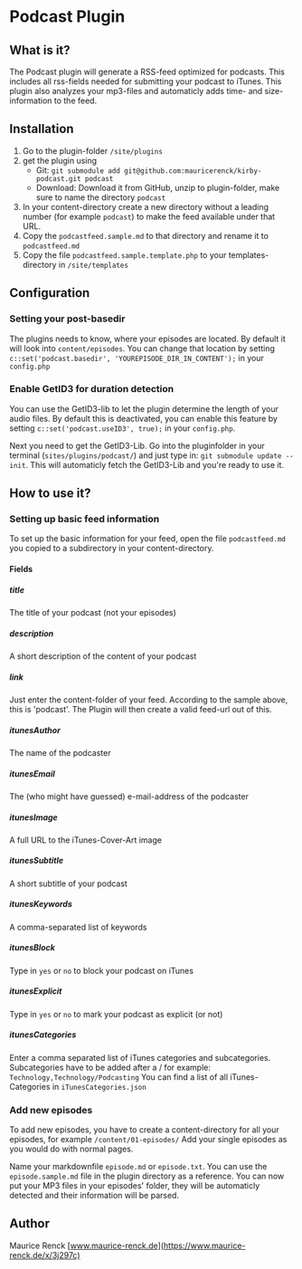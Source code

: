 # Podcast Plugin

## What is it?
The Podcast plugin will generate a RSS-feed optimized for podcasts. This includes all rss-fields needed for submitting your podcast to iTunes.
This plugin also analyzes your mp3-files and automaticly adds time- and size-information to the feed. 

## Installation
1. Go to the plugin-folder `/site/plugins`
2. get the plugin using 
    - Git: `git submodule add git@github.com:mauricerenck/kirby-podcast.git podcast`
    - Download: Download it from GitHub, unzip to plugin-folder, make sure to name the directory `podcast`
3. In your content-directory create a new directory without a leading number (for example `podcast`) to make the feed available under that URL.
4. Copy the `podcastfeed.sample.md` to that directory and rename it to `podcastfeed.md`
5. Copy the file `podcastfeed.sample.template.php` to your templates-directory in `/site/templates`

## Configuration

### Setting your post-basedir
The plugins needs to know, where your episodes are located. By default it will look into `content/episodes`. You can change that location by setting `c::set('podcast.basedir', 'YOUREPISODE_DIR_IN_CONTENT');` in your `config.php`

### Enable GetID3 for duration detection
You can use the GetID3-lib to let the plugin determine the length of your audio files. By default this is deactivated, you can enable this feature by setting `c::set('podcast.useID3', true);` in your `config.php`.

Next you need to get the GetID3-Lib. Go into the pluginfolder in your terminal (`sites/plugins/podcast/`) and just type in: `git submodule update --init`. This will automaticly fetch the GetID3-Lib and you're ready to use it.


## How to use it?
### Setting up basic feed information
To set up the basic information for your feed, open the file `podcastfeed.md` you copied to a subdirectory in your content-directory.

#### Fields
##### title
The title of your podcast (not your episodes)

##### description
A short description of the content of your podcast

##### link
Just enter the content-folder of your feed. According to the sample above, this is 'podcast'. The Plugin will then create a valid feed-url out of this.

##### itunesAuthor
The name of the podcaster

##### itunesEmail
The (who might have guessed) e-mail-address of the podcaster

##### itunesImage
A full URL to the iTunes-Cover-Art image
##### itunesSubtitle
A short subtitle of your podcast

##### itunesKeywords
A comma-separated list of keywords

##### itunesBlock
Type in `yes` or `no` to block your podcast on iTunes

##### itunesExplicit
Type in `yes` or `no` to mark your podcast as explicit (or not)

##### itunesCategories
Enter a comma separated list of iTunes categories and subcategories. Subcategories have to be added after a / for example:
`Technology,Technology/Podcasting`
You can find a list of all iTunes-Categories in `iTunesCategories.json`

### Add new episodes
To add new episodes, you have to create a content-directory for all your episodes, for example `/content/01-episodes/` Add your single episodes as you would do with normal pages.

Name your markdownfile `episode.md` or `episode.txt`. You can use the `episode.sample.md` file in the plugin directory as a reference. You can now put your MP3 files in your episodes' folder, they will be automaticly detected and their information will be parsed.

## Author
Maurice Renck [www.maurice-renck.de](https://www.maurice-renck.de/x/3j297c)

